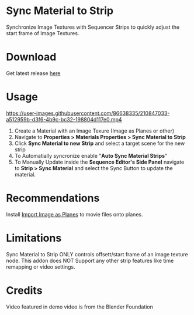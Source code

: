 # Sync Material to Strip

Synchronize Image Textures with Sequencer Strips to quickly adjust the start frame of Image Textures.

# Download
Get latest release [here](https://github.com/NickTiny/Sync-Material-to-Strip/releases/download/v1.0.0/sync_material_to_strip_1_0_0.py)



# Usage
https://user-images.githubusercontent.com/86638335/210847033-a512959b-d3f6-4b9c-bc32-198804d117e0.mp4


1. Create a Material with an Image Texure (Image as Planes or other)
2. Navigate to **Properties > Materials Properties > Sync Material to Strip** 
3. Click **Sync Material to new Strip** and select a target scene for the new strip
4. To Automatially syncronize enable "**Auto Sync Material Strips**"
5. To Manually Update inside the **Sequence Editor's Side Panel** navigate to **Strip > Sync Material** and select the Sync Button to update the material.

# Recommendations
Install [Import Image as Planes](https://docs.blender.org/manual/en/latest/addons/import_export/images_as_planes.html) to movie files onto planes.

# Limitations
Sync Material to Strip ONLY controls offsett/start frame of an image texture node. 
This addon does NOT Support any other strip features like time remapping or video settings.

# Credits
Video featured in demo video is from the Blender Foundation
